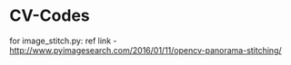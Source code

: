 # CV-Codes

for image_stitch.py: ref link - http://www.pyimagesearch.com/2016/01/11/opencv-panorama-stitching/

